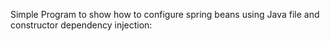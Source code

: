 Simple Program to show how to configure spring beans using Java file and constructor dependency injection:
